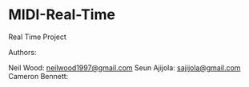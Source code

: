 # MIDI-Real-Time
Real Time Project


Authors:

Neil Wood: neilwood1997@gmail.com
Seun Ajijola: sajijola@gmail.com
Cameron Bennett: 
